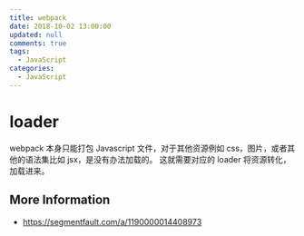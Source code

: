 ```yaml
---
title: webpack
date: 2018-10-02 13:00:00
updated: null
comments: true
tags:
  - JavaScript
categories:
  - JavaScript
---
```


<!--more-->

# loader

webpack 本身只能打包 Javascript 文件，对于其他资源例如 css，图片，或者其他的语法集比如 jsx，是没有办法加载的。 这就需要对应的 loader 将资源转化，加载进来。

## More Information

* https://segmentfault.com/a/1190000014408973
